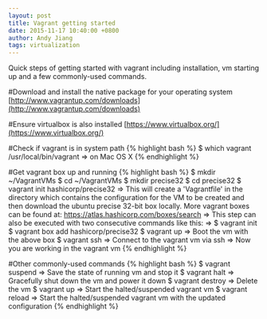 ```yaml
---
layout: post
title: Vagrant getting started
date: 2015-11-17 10:40:00 +0800
author: Andy Jiang
tags: virtualization
---
```


Quick steps of getting started with vagrant including installation, vm starting up and a few commonly-used commands.

#Download and install the native package for your operating system
[http://www.vagrantup.com/downloads](http://www.vagrantup.com/downloads)

#Ensure virtualbox is also installed
[https://www.virtualbox.org/](https://www.virtualbox.org/)

#Check if vagrant is in system path
{% highlight bash %}
$ which vagrant
/usr/local/bin/vagrant => on Mac OS X
{% endhighlight %}

#Get vagrant box up and running
{% highlight bash %}
$ mkdir ~/VagrantVMs
$ cd ~/VagrantVMs
$ mkdir precise32
$ cd precise32
$ vagrant init hashicorp/precise32
  => This will create a 'Vagrantfile' in the directory which contains the configuration for the VM to be created and then download the ubuntu precise 32-bit box locally. More vagrant boxes can be found at: https://atlas.hashicorp.com/boxes/search
  => This step can also be executed with two consecutive commands like this:
  => $ vagrant init
     $ vagrant box add hashicorp/precise32
$ vagrant up
  => Boot the vm with the above box
$ vagrant ssh
  => Connect to the vagrant vm via ssh
  => Now you are working in the vagrant vm
{% endhighlight %}

#Other commonly-used commands
{% highlight bash %}
$ vagrant suspend
  => Save the state of running vm and stop it
$ vagrant halt
  => Gracefully shut down the vm and power it down
$ vagrant destroy
  => Delete the vm
$ vagrant up
  => Start the halted/suspended vagrant vm
$ vagrant reload
  => Start the halted/suspended vagrant vm with the updated configuration
{% endhighlight %}
